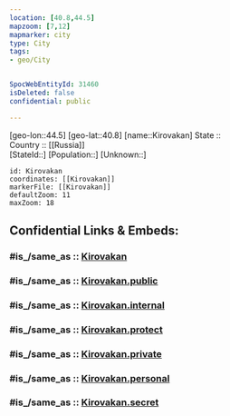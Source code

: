 ```yaml
---
location: [40.8,44.5] 
mapzoom: [7,12] 
mapmarker: city 
type: City
tags:
- geo/City


SpocWebEntityId: 31460
isDeleted: false
confidential: public

---
```

[geo-lon::44.5] 
[geo-lat::40.8] 
[name::Kirovakan] 
State ::  
Country :: [[Russia]]  
[StateId::] 
[Population::] 
[Unknown::] 


```leaflet
id: Kirovakan
coordinates: [[Kirovakan]] 
markerFile: [[Kirovakan]] 
defaultZoom: 11 
maxZoom: 18
```


## Confidential Links & Embeds: 

### #is_/same_as :: [Kirovakan](/_Standards/Earth/Continent/Asia/Asia~North~West/Armenia/Provinces~Armenia/Lori/City/Kirovakan.md) 

### #is_/same_as :: [Kirovakan.public](/_public/Earth/Continent/Asia/Asia~North~West/Armenia/Provinces~Armenia/Lori/City/Kirovakan.public.md) 

### #is_/same_as :: [Kirovakan.internal](/_internal/Earth/Continent/Asia/Asia~North~West/Armenia/Provinces~Armenia/Lori/City/Kirovakan.internal.md) 

### #is_/same_as :: [Kirovakan.protect](/_protect/Earth/Continent/Asia/Asia~North~West/Armenia/Provinces~Armenia/Lori/City/Kirovakan.protect.md) 

### #is_/same_as :: [Kirovakan.private](/_private/Earth/Continent/Asia/Asia~North~West/Armenia/Provinces~Armenia/Lori/City/Kirovakan.private.md) 

### #is_/same_as :: [Kirovakan.personal](/_personal/Earth/Continent/Asia/Asia~North~West/Armenia/Provinces~Armenia/Lori/City/Kirovakan.personal.md) 

### #is_/same_as :: [Kirovakan.secret](/_secret/Earth/Continent/Asia/Asia~North~West/Armenia/Provinces~Armenia/Lori/City/Kirovakan.secret.md)

